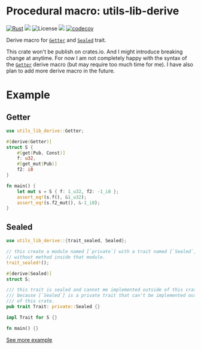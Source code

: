 # Procedural macro: utils-lib-derive

[![Rust](https://github.com/ABouttefeux/utils-lib/actions/workflows/rust.yml/badge.svg?branch=develop)](https://github.com/ABouttefeux/utils-lib/actions/workflows/rust.yml)
![](https://img.shields.io/badge/language-Rust-orange)
![License](https://img.shields.io/badge/license-MIT_OR_Apache--2.0-blue.svg)
[![](https://img.shields.io/badge/doc-Read_Me-blueviolet)](https://abouttefeux.github.io/utils-lib/utils_lib_derive/index.html)
[![codecov](https://codecov.io/gh/ABouttefeux/utils-lib/branch/develop/graph/badge.svg?token=mUFucbIHuh)](https://codecov.io/gh/ABouttefeux/utils-lib)

Derive macro for [`Getter`](https://abouttefeux.github.io/utils-lib/utils_lib/derive.Getter.html) and [`Sealed`](https://abouttefeux.github.io/utils-lib/utils_lib/derive.Sealed.html) trait.

This crate won't be publish on crates.io. And I might introduce breaking change at anytime.
For now I am not completely happy with the syntax of the [`Getter`](https://abouttefeux.github.io/utils-lib/utils_lib/derive.Getter.html) derive macro (but may require too much time for me). 
I have also plan to add more derive macro in the future.

# Example

## Getter

```rust
use utils_lib_derive::Getter;

#[derive(Getter)]
struct S {
    #[get(Pub, Const)]
    f: u32,
    #[get_mut(Pub)]
    f2: i8
}

fn main() {
    let mut s = S { f: 1_u32, f2: -1_i8 };
    assert_eq!(s.f(), &1_u32);
    assert_eq!(s.f2_mut(), &-1_i8);
}
```

## Sealed

```rust
use utils_lib_derive::{trait_sealed, Sealed};

// this create a module named [`private`] with a trait named [`Sealed`]
// without method inside that module.
trait_sealed!();

#[derive(Sealed)]
struct S;

/// this trait is sealed and cannot me implemented outside of this crate
/// because [`Sealed`] is a private trait that can't be implemented outside
/// of this crate.
pub trait Trait: private::Sealed {}

impl Trait for S {}

fn main() {}
```
[See more example](https://github.com/ABouttefeux/utils-lib/tree/main/derive/examples)